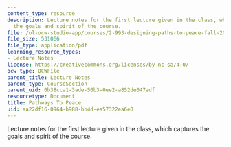 ```yaml
---
content_type: resource
description: Lecture notes for the first lecture given in the class, which captures
  the goals and spirit of the course.
file: /ol-ocw-studio-app/courses/2-993-designing-paths-to-peace-fall-2002/aa22df160964b988bb4dea57322ea6e0_pathways_course_outline.pdf
file_size: 531066
file_type: application/pdf
learning_resource_types:
- Lecture Notes
license: https://creativecommons.org/licenses/by-nc-sa/4.0/
ocw_type: OCWFile
parent_title: Lecture Notes
parent_type: CourseSection
parent_uid: 0b38cca1-3ade-50b3-0ee2-a852de047adf
resourcetype: Document
title: Pathways To Peace
uid: aa22df16-0964-b988-bb4d-ea57322ea6e0
---
```

Lecture notes for the first lecture given in the class, which captures the goals and spirit of the course.